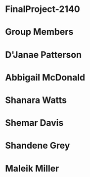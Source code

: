 # FinalProject-2140
#   Group Members
# D'Janae Patterson
# Abbigail McDonald
# Shanara Watts
# Shemar Davis
# Shandene Grey
# Maleik Miller
